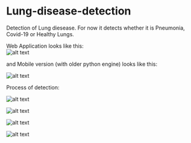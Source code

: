 # Lung-disease-detection
Detection of Lung diesease. For now it detects whether it is Pneumonia, Covid-19 or Healthy Lungs.

Web Application looks like this:  
![alt text](https://github.com/Suarez94/Lung-disease-detection/blob/master/webApp.png)  

and Mobile version (with older python engine) looks like this:  

![alt text](https://github.com/Suarez94/Lung-disease-detection/blob/master/mobileApp.png)  

Process of detection:  

![alt text](https://github.com/Suarez94/Lung-disease-detection/blob/master/4.png)    

![alt text](https://github.com/Suarez94/Lung-disease-detection/blob/master/5.png)  

![alt text](https://github.com/Suarez94/Lung-disease-detection/blob/master/6.png) 

![alt text](https://github.com/Suarez94/Lung-disease-detection/blob/master/7.png)  
